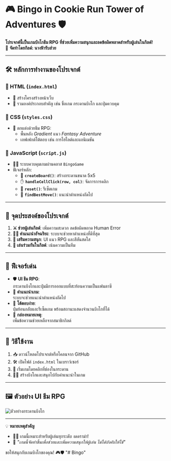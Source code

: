 # 🎮 Bingo in Cookie Run Tower of Adventures 🛡️

**โปรเจกต์นี้เป็นเกมบิงโกธีม RPG ที่ช่วยเพิ่มความสนุกและลดข้อผิดพลาดสำหรับผู้เล่นในกิลด์!**  
🌟 **จัดทำโดยกิลด์: นางฟ้ารับส่วย**

---

## 🛠️ หลักการทำงานของโปรเจกต์

### 🔸 HTML (`index.html`)
- 🏰 สร้างโครงสร้างหน้าเว็บ
- 🎲 รวมองค์ประกอบสำคัญ เช่น ชื่อเกม กระดานบิงโก และปุ่มควบคุม  

### 🔸 CSS (`styles.css`)
- 🎨 ตกแต่งด้วยธีม RPG:  
  - พื้นหลัง *Gradient* แนว *Fantasy Adventure*  
  - เอฟเฟกต์โต้ตอบ เช่น การไฮไลต์และแอนิเมชัน  

### 🔸 JavaScript (`script.js`)
- 🧙‍♂️ ระบบควบคุมเกมผ่านคลาส `BingoGame`
- ฟีเจอร์หลัก:  
  - 🎯 **`createBoard()`**: สร้างกระดานขนาด 5x5  
  - ✋ **`handleCellClick(row, col)`**: จัดการการคลิก  
  - 🔄 **`reset()`**: รีเซ็ตเกม  
  - 🧠 **`findBestMove()`**: แนะนำตำแหน่งถัดไป  

---

## 🎯 จุดประสงค์ของโปรเจกต์
1. **⚔️ ช่วยผู้เล่นกิลด์**: เพิ่มความสะดวก ลดข้อผิดพลาด Human Error  
2. **🧙‍♂️ คำแนะนำอัจฉริยะ**: ระบบจะช่วยหาตำแหน่งที่ดีที่สุด  
3. **🏹 เสริมความสนุก**: UI แนว RPG และสีสันสดใส  
4. **🤝 เล่นร่วมกันในกิลด์**: เน้นความเป็นทีม  

---

## 🌟 ฟีเจอร์เด่น
- 🛡️ **UI ธีม RPG**:  
  กระดานบิงโกและปุ่มมีการออกแบบที่สะท้อนความเป็นแฟนตาซี  
- 🔮 **คำแนะนำเกม**:  
  ระบบจะช่วยแนะนำตำแหน่งถัดไป  
- 🎲 **โต้ตอบง่าย**:  
  ปุ่มย้อนกลับและรีเซ็ตเกม พร้อมสถานะแสดงจำนวนบิงโกที่ได้  
- 📜 **กล่องหมายเหตุ**:  
  เพิ่มข้อความช่วยเหลือจากสมาชิกกิลด์  

---

## 🚀 วิธีใช้งาน

1. 📥 ดาวน์โหลดโปรเจกต์หรือโคลนจาก GitHub
2. 🛠️ เปิดไฟล์ `index.html` ในเบราว์เซอร์
3. 🎯 เริ่มเกมโดยคลิกที่ช่องในกระดาน
4. 🧙‍♂️ สร้างบิงโกและสนุกไปกับคำแนะนำในเกม

---

## 🖼️ ตัวอย่าง UI ธีม RPG

![ตัวอย่างกระดานบิงโก](https://via.placeholder.com/500x300.png?text=Sample+Board)

---

💡 **หมายเหตุสำคัญ**  
- 🙅‍♂️ เกมนี้เหมาะสำหรับผู้เล่นทุกระดับ งดดราม่า!  
- 📜 *"เกมนี้จัดทำขึ้นเพื่อช่วยและเพิ่มความสนุกให้ผู้เล่น ไม่ได้บังคับให้ใช้"*  

ขอให้สนุกกับเกมบิงโกของคุณ! 🎮🛡️
"# Bingo" 
